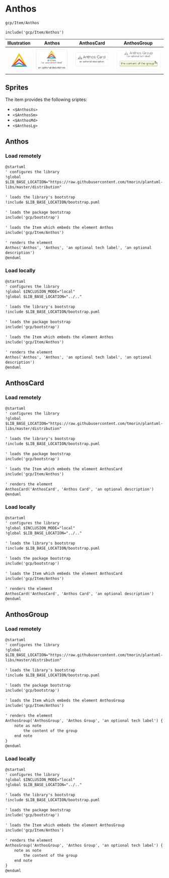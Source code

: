 # Anthos


```text
gcp/Item/Anthos
```

```text
include('gcp/Item/Anthos')
```



| Illustration | Anthos | AnthosCard | AnthosGroup |
| :---: | :---: | :---: | :---: |
| ![illustration for Illustration](../../gcp/Item/Anthos.png) | ![illustration for Anthos](../../gcp/Item/Anthos.Local.png) | ![illustration for AnthosCard](../../gcp/Item/AnthosCard.Local.png) | ![illustration for AnthosGroup](../../gcp/Item/AnthosGroup.Local.png) |



## Sprites
The item provides the following sriptes:

- `<$AnthosXs>`
- `<$AnthosSm>`
- `<$AnthosMd>`
- `<$AnthosLg>`





## Anthos

### Load remotely
```plantuml
@startuml
' configures the library
!global $LIB_BASE_LOCATION="https://raw.githubusercontent.com/tmorin/plantuml-libs/master/distribution"

' loads the library's bootstrap
!include $LIB_BASE_LOCATION/bootstrap.puml

' loads the package bootstrap
include('gcp/bootstrap')

' loads the Item which embeds the element Anthos
include('gcp/Item/Anthos')

' renders the element
Anthos('Anthos', 'Anthos', 'an optional tech label', 'an optional description')
@enduml
```

### Load locally
```plantuml
@startuml
' configures the library
!global $INCLUSION_MODE="local"
!global $LIB_BASE_LOCATION="../.."

' loads the library's bootstrap
!include $LIB_BASE_LOCATION/bootstrap.puml

' loads the package bootstrap
include('gcp/bootstrap')

' loads the Item which embeds the element Anthos
include('gcp/Item/Anthos')

' renders the element
Anthos('Anthos', 'Anthos', 'an optional tech label', 'an optional description')
@enduml
```

## AnthosCard

### Load remotely
```plantuml
@startuml
' configures the library
!global $LIB_BASE_LOCATION="https://raw.githubusercontent.com/tmorin/plantuml-libs/master/distribution"

' loads the library's bootstrap
!include $LIB_BASE_LOCATION/bootstrap.puml

' loads the package bootstrap
include('gcp/bootstrap')

' loads the Item which embeds the element AnthosCard
include('gcp/Item/Anthos')

' renders the element
AnthosCard('AnthosCard', 'Anthos Card', 'an optional description')
@enduml
```

### Load locally
```plantuml
@startuml
' configures the library
!global $INCLUSION_MODE="local"
!global $LIB_BASE_LOCATION="../.."

' loads the library's bootstrap
!include $LIB_BASE_LOCATION/bootstrap.puml

' loads the package bootstrap
include('gcp/bootstrap')

' loads the Item which embeds the element AnthosCard
include('gcp/Item/Anthos')

' renders the element
AnthosCard('AnthosCard', 'Anthos Card', 'an optional description')
@enduml
```

## AnthosGroup

### Load remotely
```plantuml
@startuml
' configures the library
!global $LIB_BASE_LOCATION="https://raw.githubusercontent.com/tmorin/plantuml-libs/master/distribution"

' loads the library's bootstrap
!include $LIB_BASE_LOCATION/bootstrap.puml

' loads the package bootstrap
include('gcp/bootstrap')

' loads the Item which embeds the element AnthosGroup
include('gcp/Item/Anthos')

' renders the element
AnthosGroup('AnthosGroup', 'Anthos Group', 'an optional tech label') {
    note as note
        the content of the group
    end note
}
@enduml
```

### Load locally
```plantuml
@startuml
' configures the library
!global $INCLUSION_MODE="local"
!global $LIB_BASE_LOCATION="../.."

' loads the library's bootstrap
!include $LIB_BASE_LOCATION/bootstrap.puml

' loads the package bootstrap
include('gcp/bootstrap')

' loads the Item which embeds the element AnthosGroup
include('gcp/Item/Anthos')

' renders the element
AnthosGroup('AnthosGroup', 'Anthos Group', 'an optional tech label') {
    note as note
        the content of the group
    end note
}
@enduml
```

